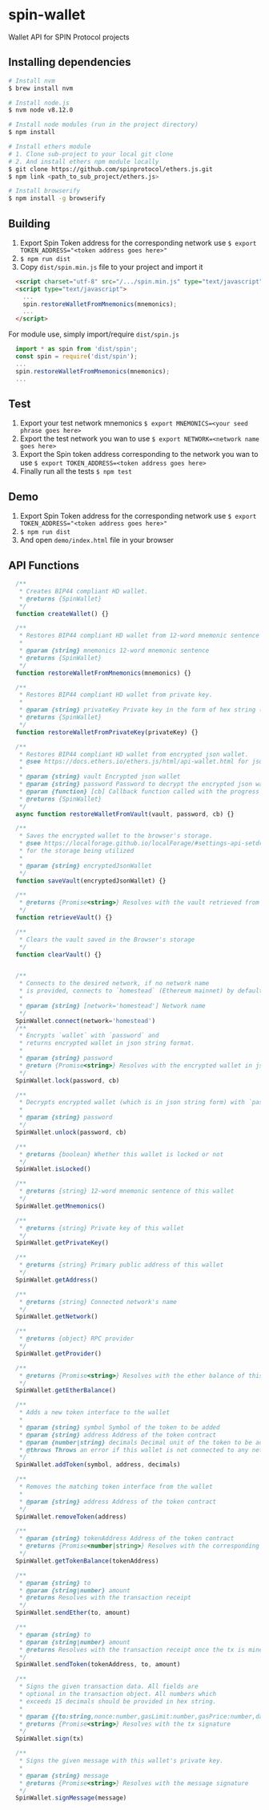 # spin-wallet
Wallet API for SPIN Protocol projects

## Installing dependencies

```sh
# Install nvm
$ brew install nvm

# Install node.js
$ nvm node v8.12.0

# Install node modules (run in the project directory)
$ npm install

# Install ethers module
# 1. Clone sub-project to your local git clone 
# 2. And install ethers npm module locally 
$ git clone https://github.com/spinprotocol/ethers.js.git
$ npm link <path_to_sub_project/ethers.js>

# Install browserify
$ npm install -g browserify

```

## Building

1. Export Spin Token address for the corresponding network use `$ export TOKEN_ADDRESS="<token address goes here>"`
2. `$ npm run dist`
3. Copy `dist/spin.min.js` file to your project and import it
```html
  <script charset="utf-8" src="/.../spin.min.js" type="text/javascript"></script>
  <script type="text/javascript">
    ...
    spin.restoreWalletFromMnemonics(mnemonics);
    ...
  </script>
```
For module use, simply import/require `dist/spin.js`
```javascript
  import * as spin from 'dist/spin';
  const spin = require('dist/spin');
  ...
  spin.restoreWalletFromMnemonics(mnemonics);
  ...
```

## Test

1. Export your test network mnemonics `$ export MNEMONICS=<your seed phrase goes here>`
2. Export the test network you wan to use `$ export NETWORK=<network name goes here>`
3. Export the Spin token address corresponding to the network you wan to use `$ export TOKEN_ADDRESS=<token address goes here>`
4. Finally run all the tests `$ npm test`


## Demo

1. Export Spin Token address for the corresponding network use `$ export TOKEN_ADDRESS="<token address goes here>"`
2. `$ npm run dist`
3. And open `demo/index.html` file in your browser


## API Functions
```javascript
  /**
   * Creates BIP44 compliant HD wallet.
   * @returns {SpinWallet}
   */
  function createWallet() {}

  /**
   * Restores BIP44 compliant HD wallet from 12-word mnemonic sentence (BIP39).
   * 
   * @param {string} mnemonics 12-word mnemonic sentence
   * @returns {SpinWallet}
   */
  function restoreWalletFromMnemonics(mnemonics) {}

  /**
   * Restores BIP44 compliant HD wallet from private key.
   * 
   * @param {string} privateKey Private key in the form of hex string (32-byte)
   * @returns {SpinWallet}
   */
  function restoreWalletFromPrivateKey(privateKey) {}

  /**
   * Restores BIP44 compliant HD wallet from encrypted json wallet.
   * @see https://docs.ethers.io/ethers.js/html/api-wallet.html for json wallet format
   * 
   * @param {string} vault Encrypted json wallet
   * @param {string} password Password to decrypt the encrypted json wallet
   * @param {function} [cb] Callback function called with the progress ratio in every second
   * @returns {SpinWallet}
   */
  async function restoreWalletFromVault(vault, password, cb) {}

  /**
   * Saves the encrypted wallet to the browser's storage.
   * @see https://localforage.github.io/localForage/#settings-api-setdriver
   * for the storage being utilized
   * 
   * @param {string} encryptedJsonWallet 
   */
  function saveVault(encryptedJsonWallet) {}

  /**
   * @returns {Promise<string>} Resolves with the vault retrieved from the browser's storage
   */
  function retrieveVault() {}

  /**
   * Clears the vault saved in the Browser's storage
   */
  function clearVault() {}


  /**
   * Connects to the desired network, if no network name
   * is provided, connects to `homestead` (Ethereum mainnet) by default.
   * 
   * @param {string} [network='homestead'] Network name
   */
  SpinWallet.connect(network='homestead')
  /**
   * Encrypts `wallet` with `password` and
   * returns encrypted wallet in json string format.
   * 
   * @param {string} password
   * @return {Promise<string>} Resolves with the encrypted wallet in json string
   */
  SpinWallet.lock(password, cb)

  /**
   * Decrypts encrypted wallet (which is in json string form) with `password`.
   * 
   * @param {string} password
   */
  SpinWallet.unlock(password, cb)

  /**
   * @returns {boolean} Whether this wallet is locked or not
   */
  SpinWallet.isLocked()

  /**
   * @returns {string} 12-word mnemonic sentence of this wallet
   */
  SpinWallet.getMnemonics()

  /**
   * @returns {string} Private key of this wallet
   */
  SpinWallet.getPrivateKey()

  /**
   * @returns {string} Primary public address of this wallet
   */
  SpinWallet.getAddress()

  /**
   * @returns {string} Connected network's name
   */
  SpinWallet.getNetwork()

  /**
   * @returns {object} RPC provider
   */
  SpinWallet.getProvider()

  /**
   * @returns {Promise<string>} Resolves with the ether balance of this wallet's primary address
   */
  SpinWallet.getEtherBalance()

  /**
   * Adds a new token interface to the wallet
   * 
   * @param {string} symbol Symbol of the token to be added
   * @param {string} address Address of the token contract
   * @param {number|string} decimals Decimal unit of the token to be added
   * @throws Throws an error if this wallet is not connected to any network
   */
  SpinWallet.addToken(symbol, address, decimals)

  /**
   * Removes the matching token interface from the wallet
   * 
   * @param {string} address Address of the token contract
   */
  SpinWallet.removeToken(address)

  /**
   * @param {string} tokenAddress Address of the token contract
   * @returns {Promise<number|string>} Resolves with the corresponding token balance of this wallet's primary address
   */
  SpinWallet.getTokenBalance(tokenAddress)

  /**
   * @param {string} to 
   * @param {string|number} amount 
   * @returns Resolves with the transaction receipt
   */
  SpinWallet.sendEther(to, amount)

  /**
   * @param {string} to 
   * @param {string|number} amount 
   * @returns Resolves with the transaction receipt once the tx is mined
   */
  SpinWallet.sendToken(tokenAddress, to, amount)

  /**
   * Signs the given transaction data. All fields are
   * optional in the transaction object. All numbers which
   * exceeds 15 decimals should be provided in hex string.
   * 
   * @param {{to:string,nonce:number,gasLimit:number,gasPrice:number,data:string,value:number,chainId:number}} tx
   * @returns {Promise<string>} Resolves with the tx signature
   */
  SpinWallet.sign(tx)

  /**
   * Signs the given message with this wallet's private key.
   * 
   * @param {string} message 
   * @returns {Promise<string>} Resolves with the message signature
   */
  SpinWallet.signMessage(message)
```
